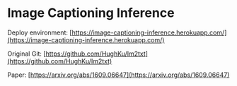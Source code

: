 # Image Captioning Inference

Deploy environment: [https://image-captioning-inference.herokuapp.com/](https://image-captioning-inference.herokuapp.com/)  

Original Git: [https://github.com/HughKu/Im2txt](https://github.com/HughKu/Im2txt)  

Paper: [https://arxiv.org/abs/1609.06647](https://arxiv.org/abs/1609.06647)  

